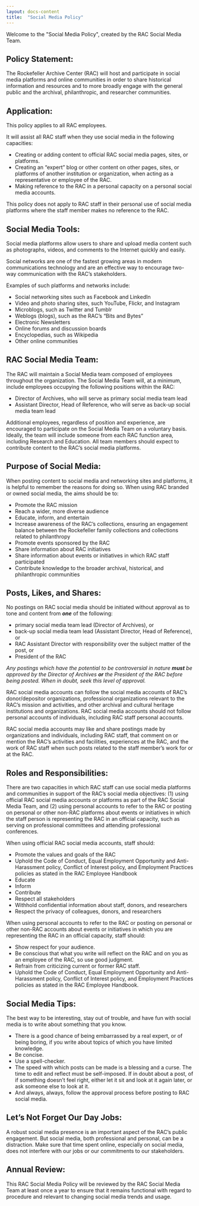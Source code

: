 ```yaml
---
layout: docs-content
title:  "Social Media Policy"
---
```


Welcome to the "Social Media Policy", created by the RAC Social Media Team.

## Policy Statement:
The Rockefeller Archive Center (RAC) will host and participate in social media platforms and online communities in order to share historical information and resources and to more broadly engage with the general public and the archival, philanthropic, and researcher communities.

## Application:
This policy applies to all RAC employees.

It will assist all RAC staff when they use social media in the following capacities:
- Creating or adding content to official RAC social media pages, sites, or platforms.
- Creating an “expert” blog or other content on other pages, sites, or platforms of another institution or organization, when acting as a representative or employee of the RAC.
- Making reference to the RAC in a personal capacity on a personal social media accounts.

This policy does not apply to RAC staff in their personal use of social media platforms where the staff member makes no reference to the RAC.

## Social Media Tools:
Social media platforms allow users to share and upload media content such as photographs, videos, and comments to the Internet quickly and easily.

Social networks are one of the fastest growing areas in modern communications technology and are an effective way to encourage two-way communication with the RAC’s stakeholders.

Examples of such platforms and networks include:
- Social networking sites such as Facebook and LinkedIn
- Video and photo sharing sites, such YouTube, Flickr, and Instagram
- Microblogs, such as Twitter and Tumblr
- Weblogs (blogs), such as the RAC’s “Bits and Bytes”
- Electronic Newsletters
- Online forums and discussion boards
- Encyclopedias, such as Wikipedia
- Other online communities

## RAC Social Media Team:
The RAC will maintain a Social Media team composed of employees throughout the organization. The Social Media Team will, at a minimum, include employees occupying the following positions within the RAC:
- Director of Archives, who will serve as primary social media team lead
- Assistant Director, Head of Reference, who will serve as back-up social media team lead

Additional employees, regardless of position and experience, are encouraged to participate on the Social Media Team on a voluntary basis. Ideally, the team will include someone from each RAC function area, including Research and Education. All team members should expect to contribute content to the RAC’s social media platforms.

## Purpose of Social Media:
When posting content to social media and networking sites and platforms, it is helpful to remember the reasons for doing so. When using RAC branded or owned social media, the aims should be to:
- Promote the RAC mission
- Reach a wider, more diverse audience
- Educate, inform, and entertain
- Increase awareness of the RAC’s collections, ensuring an engagement balance between the Rockefeller family collections and collections related to philanthropy
- Promote events sponsored by the RAC
- Share information about RAC initiatives
- Share information about events or initiatives in which RAC staff participated
- Contribute knowledge to the broader archival, historical, and philanthropic communities

## Posts, Likes, and Shares:
No postings on RAC social media should be initiated without approval as to tone and content from **_one_** of the following:
- primary social media team lead (Director of Archives), or
- back-up social media team lead (Assistant Director, Head of Reference), or
- RAC Assistant Director with responsibility over the subject matter of the post, or
- President of the RAC

*Any postings which have the potential to be controversial in nature **_must_** be approved by the Director of Archives **_or_** the President of the RAC before being posted. When in doubt, seek this level of approval.*

RAC social media accounts can follow the social media accounts of RAC’s donor/depositor organizations, professional organizations relevant to the RAC’s mission and activities, and other archival and cultural heritage institutions and organizations.  RAC social media accounts should not follow personal accounts of individuals, including RAC staff personal accounts.

RAC social media accounts may like and share postings made by organizations and individuals, including RAC staff, that comment on or mention the RAC’s activities and facilities, experiences at the RAC, and the work of RAC staff when such posts related to the staff member’s work for or at the RAC.

## Roles and Responsibilities:
There are two capacities in which RAC staff can use social media platforms and communities in support of the RAC’s social media objectives: (1) using official RAC social media accounts or platforms as part of the RAC Social Media Team, and (2) using personal accounts to refer to the RAC or posting on personal or other non-RAC platforms about events or initiatives in which the staff person is representing the RAC in an official capacity, such as serving on professional committees and attending professional conferences.

When using official RAC social media accounts, staff should:
- Promote the values and goals of the RAC
- Uphold the Code of Conduct, Equal Employment Opportunity and Anti-Harassment policy, Conflict of Interest policy, and Employment Practices policies as stated in the RAC Employee Handbook
- Educate
- Inform
- Contribute
- Respect all stakeholders
- Withhold confidential information about staff, donors, and researchers
- Respect the privacy of colleagues, donors, and researchers

When using personal accounts to refer to the RAC or posting on personal or other non-RAC accounts about events or initiatives in which you are representing the RAC in an official capacity, staff should:
- Show respect for your audience.
- Be conscious that what you write will reflect on the RAC and on you as an employee of the RAC, so use good judgment.
- Refrain from criticizing current or former RAC staff.
- Uphold the Code of Conduct, Equal Employment Opportunity and Anti-Harassment policy, Conflict of Interest policy, and Employment Practices policies as stated in the RAC Employee Handbook.

## Social Media Tips:
The best way to be interesting, stay out of trouble, and have fun with social media is to write about something that you know.
- There is a good chance of being embarrassed by a real expert, or of being boring, if you write about topics of which you have limited knowledge.
- Be concise.
- Use a spell-checker.
- The speed with which posts can be made is a blessing and a curse. The time to edit and reflect must be self-imposed. If in doubt about a post, of if something doesn’t feel right, either let it sit and look at it again later, or ask someone else to look at it.
- And always, always, follow the approval process before posting to RAC social media.

## Let’s Not Forget Our Day Jobs:
A robust social media presence is an important aspect of the RAC’s public engagement. But social media, both professional and personal, can be a distraction. Make sure that time spent online, especially on social media, does not interfere with our jobs or our commitments to our stakeholders.

## Annual Review:
This RAC Social Media Policy will be reviewed by the RAC Social Media Team at least once a year to ensure that it remains functional with regard to procedure and relevant to changing social media trends and usage.
